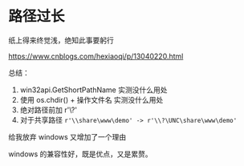 # 路径过长
纸上得来终觉浅，绝知此事要躬行

<https://www.cnblogs.com/hexiaoqi/p/13040220.html>

总结：
1. win32api.GetShortPathName 实测没什么用处
2. 使用 os.chdir() + 操作文件名 实测没什么用处 
3. 绝对路径前加 r'\\?\'
4. 对于共享路径 ` r'\\share\www\demo' -> r'\\?\UNC\share\www\demo' `

给我放弃 windows 又增加了一个理由

windows 的兼容性好，既是优点，又是累赘。
